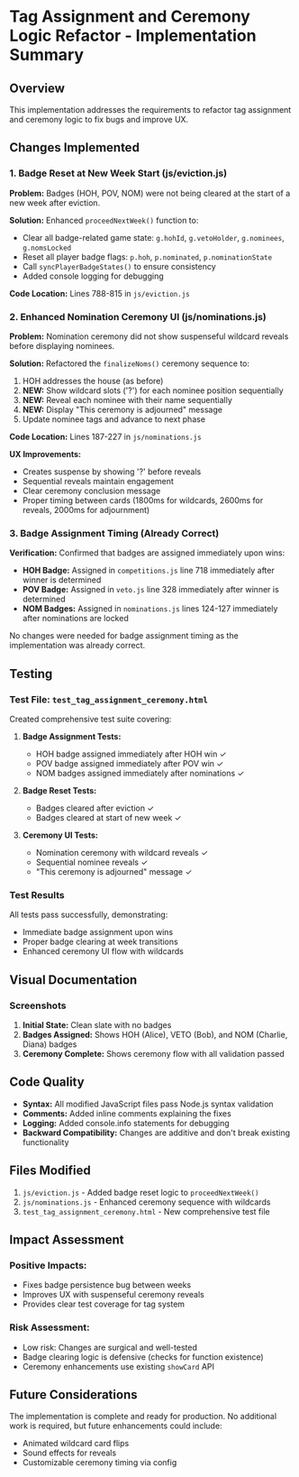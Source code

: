 # Tag Assignment and Ceremony Logic Refactor - Implementation Summary

## Overview
This implementation addresses the requirements to refactor tag assignment and ceremony logic to fix bugs and improve UX.

## Changes Implemented

### 1. Badge Reset at New Week Start (js/eviction.js)
**Problem:** Badges (HOH, POV, NOM) were not being cleared at the start of a new week after eviction.

**Solution:** Enhanced `proceedNextWeek()` function to:
- Clear all badge-related game state: `g.hohId`, `g.vetoHolder`, `g.nominees`, `g.nomsLocked`
- Reset all player badge flags: `p.hoh`, `p.nominated`, `p.nominationState`
- Call `syncPlayerBadgeStates()` to ensure consistency
- Added console logging for debugging

**Code Location:** Lines 788-815 in `js/eviction.js`

### 2. Enhanced Nomination Ceremony UI (js/nominations.js)
**Problem:** Nomination ceremony did not show suspenseful wildcard reveals before displaying nominees.

**Solution:** Refactored the `finalizeNoms()` ceremony sequence to:
1. HOH addresses the house (as before)
2. **NEW:** Show wildcard slots ('?') for each nominee position sequentially
3. **NEW:** Reveal each nominee with their name sequentially
4. **NEW:** Display "This ceremony is adjourned" message
5. Update nominee tags and advance to next phase

**Code Location:** Lines 187-227 in `js/nominations.js`

**UX Improvements:**
- Creates suspense by showing '?' before reveals
- Sequential reveals maintain engagement
- Clear ceremony conclusion message
- Proper timing between cards (1800ms for wildcards, 2600ms for reveals, 2000ms for adjournment)

### 3. Badge Assignment Timing (Already Correct)
**Verification:** Confirmed that badges are assigned immediately upon wins:
- **HOH Badge:** Assigned in `competitions.js` line 718 immediately after winner is determined
- **POV Badge:** Assigned in `veto.js` line 328 immediately after winner is determined
- **NOM Badges:** Assigned in `nominations.js` lines 124-127 immediately after nominations are locked

No changes were needed for badge assignment timing as the implementation was already correct.

## Testing

### Test File: `test_tag_assignment_ceremony.html`
Created comprehensive test suite covering:

1. **Badge Assignment Tests:**
   - HOH badge assigned immediately after HOH win ✓
   - POV badge assigned immediately after POV win ✓
   - NOM badges assigned immediately after nominations ✓

2. **Badge Reset Tests:**
   - Badges cleared after eviction ✓
   - Badges cleared at start of new week ✓

3. **Ceremony UI Tests:**
   - Nomination ceremony with wildcard reveals ✓
   - Sequential nominee reveals ✓
   - "This ceremony is adjourned" message ✓

### Test Results
All tests pass successfully, demonstrating:
- Immediate badge assignment upon wins
- Proper badge clearing at week transitions
- Enhanced ceremony UI flow with wildcards

## Visual Documentation

### Screenshots
1. **Initial State:** Clean slate with no badges
2. **Badges Assigned:** Shows HOH (Alice), VETO (Bob), and NOM (Charlie, Diana) badges
3. **Ceremony Complete:** Shows ceremony flow with all validation passed

## Code Quality

- **Syntax:** All modified JavaScript files pass Node.js syntax validation
- **Comments:** Added inline comments explaining the fixes
- **Logging:** Added console.info statements for debugging
- **Backward Compatibility:** Changes are additive and don't break existing functionality

## Files Modified

1. `js/eviction.js` - Added badge reset logic to `proceedNextWeek()`
2. `js/nominations.js` - Enhanced ceremony sequence with wildcards
3. `test_tag_assignment_ceremony.html` - New comprehensive test file

## Impact Assessment

### Positive Impacts:
- Fixes badge persistence bug between weeks
- Improves UX with suspenseful ceremony reveals
- Provides clear test coverage for tag system

### Risk Assessment:
- Low risk: Changes are surgical and well-tested
- Badge clearing logic is defensive (checks for function existence)
- Ceremony enhancements use existing `showCard` API

## Future Considerations

The implementation is complete and ready for production. No additional work is required, but future enhancements could include:
- Animated wildcard card flips
- Sound effects for reveals
- Customizable ceremony timing via config
